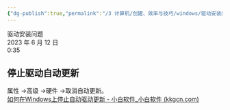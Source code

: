 ```yaml
---
{"dg-publish":true,"permalink":"/3 计算机/创建、效率与技巧/windows/驱动安装问题/","title":"驱动安装问题"}
---
```



驱动安装问题  
2023 年 6 月 12 日  
0:35

## 停止驱动自动更新
属性 -\>高级 -\>硬件 -\>取消自动更新。  
[如何在Windows上停止自动驱动更新 - 小白软件_小白软件 (kkgcn.com)](https://www.kkgcn.com/9273.html)